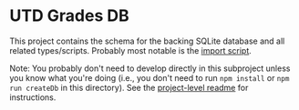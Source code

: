 # UTD Grades DB

This project contains the schema for the backing SQLite database and all related types/scripts. Probably most notable
is the [import script](./src/import/index.ts).

Note: You probably don't need to develop directly in this subproject unless you know what you're doing (i.e., you don't
need to run `npm install` or `npm run createDb` in this directory). See the [project-level readme](../README.md) for
instructions.
